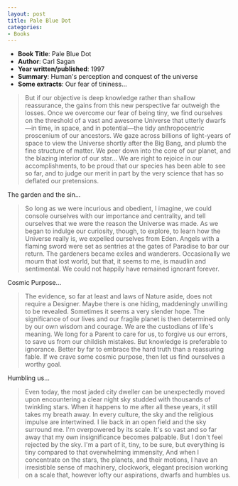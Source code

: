 ```yaml
---
layout: post
title: Pale Blue Dot
categories:
- Books
---
```



- **Book Title**: Pale Blue Dot
- **Author**: Carl Sagan
- **Year written/published**: 1997
- **Summary**: Human's perception and conquest of the universe
- **Some extracts**: Our fear of tininess...

> But if our objective is deep knowledge rather than shallow reassurance, the gains from this new perspective far outweigh the losses. Once we overcome our fear of being tiny, we find ourselves on the threshold of a vast and awesome Universe that utterly dwarfs—in time, in space, and in potential—the tidy anthropocentric proscenium of our ancestors. We gaze across billions of light-years of space to view the Universe shortly after the Big Bang, and plumb the fine structure of matter. We peer down into the core of our planet, and the blazing interior of our star... We are right to rejoice in our accomplishments, to be proud that our species has been able to see so far, and to judge our merit in part by the very science that has so deflated our pretensions.

The garden and the sin...

> So long as we were incurious and obedient, I imagine, we could console ourselves with our importance and centrality, and tell ourselves that we were the reason the Universe was made. As we began to indulge our curiosity, though, to explore, to learn how the Universe really is, we expelled ourselves from Eden. Angels with a flaming sword were set as sentries at the gates of Paradise to bar our return. The gardeners became exiles and wanderers. Occasionally we mourn that lost world, but that, it seems to me, is maudlin and sentimental. We could not happily have remained ignorant forever.

Cosmic Purpose...

> The evidence, so far at least and laws of Nature aside, does not require a Designer. Maybe there is one hiding, maddeningly unwilling to be revealed. Sometimes it seems a very slender hope. The significance of our lives and our fragile planet is then determined only by our own wisdom and courage. We are the custodians of life's meaning. We long for a Parent to care for us, to forgive us our errors, to save us from our childish mistakes. But knowledge is preferable to ignorance. Better by far to embrace the hard truth than a reassuring fable. If we crave some cosmic purpose, then let us find ourselves a worthy goal.

Humbling us...

> Even today, the most jaded city dweller can be unexpectedly moved upon encountering a clear night sky studded with thousands of twinkling stars. When it happens to me after all these years, it still takes my breath away. In every culture, the sky and the religious impulse are intertwined. I lie back in an open field and the sky surround me. I'm overpowered by its scale. It's so vast and so far away that my own insignificance becomes palpable. But I don't feel rejected by the sky. I'm a part of it, tiny, to be sure, but everything is tiny compared to that overwhelming immensity, And when I concentrate on the stars, the planets, and their motions, I have an irresistible sense of machinery, clockwork, elegant precision working on a scale that, however lofty our aspirations, dwarfs and humbles us.
